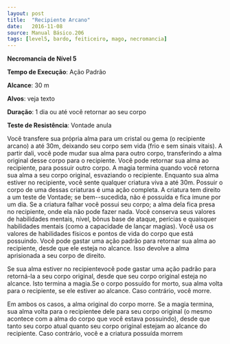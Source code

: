 ```yaml
---
layout: post
title:  "Recipiente Arcano"
date:   2016-11-08
source: Manual Básico.206
tags: [level5, bardo, feiticeiro, mago, necromancia]
---
```


**Necromancia de Nível 5**

**Tempo de Execução**: Ação Padrão

**Alcance**: 30 m

**Alvos**: veja texto

**Duração**: 1 dia ou até você retornar ao seu corpo

**Teste de Resistência**: Vontade anula

Você transfere sua própria alma para um cristal ou gema (o recipiente arcano) a até 30m, deixando seu corpo sem vida (frio e sem sinais vitais). A partir dali, você pode mudar sua alma para outro corpo, transferindo a alma original desse corpo para o recipiente. Você pode retornar sua alma ao recipiente, para possuir outro corpo. A magia termina quando você retorna sua alma a seu corpo original, esvaziando o recipiente.
Enquanto sua alma estiver no recipiente, você sente qualquer criatura viva a até 30m. Possuir o corpo de uma dessas criaturas é uma ação completa. A criatura tem direito a um teste de Vontade; se bem--sucedida, não é possuída e fica imune por um dia. Se a criatura falhar você possui seu corpo; a alma dela fica presa no recipiente, onde ela não pode fazer nada.
Você conserva seus valores de habilidades mentais, nível, bônus base de ataque, perícias e quaisquer habilidades mentais (como a capacidade de lançar magias). Você usa os valores de habilidades físicos e pontos de vida do corpo que está possuindo.
Você pode gastar uma ação padrão para retornar sua alma ao recipiente, desde que ele esteja no alcance. Isso devolve a alma aprisionada a seu corpo de direito. 

Se sua alma estiver no recipientevocê pode gastar uma ação padrão para retorná-la a seu corpo original, desde que seu corpo original esteja no alcance. Isto termina a magia.Se o corpo possuído for morto, sua alma volta para o recipiente, se ele estiver ao alcance. Caso contrário, você morre. 

Em ambos os casos, a alma original do corpo morre.
Se a magia termina, sua alma volta para o recipientee dele para seu corpo original (o mesmo acontece com a alma do corpo que você estava possuindo), desde que tanto seu corpo atual quanto seu corpo original estejam ao alcance do recipiente. Caso contrário, você e a criatura possuída morrem